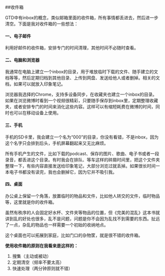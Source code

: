 ##收件箱

GTD中有inbox的概念，类似邮箱里面的收件箱，所有事情都丢进去，然后进一步清空。下面是我对收件箱的一些想法：

#### 一、电子邮件
利用好邮件的收件箱，安排专门的时间清理，其他时间不必随时查看。

#### 二、电脑和浏览器

我通常在电脑上建立一个inbox的目录，用于堆放临时下载的文件、随手建立的文档等等，然后定期归档到其他目录、上传到网盘、发送给他人或者删掉。相关的文档，如果可以就放入印象笔记。

浏览器我选择的Chrome，支持多设备同步，在收藏夹也建立一个inbox的目录。如果在浏览微博时看到一个视频很精彩，只要随手保存到inbox里，定期整理收藏夹，或者安排专门的时间来消化这些内容。这样可以有缩短耗费在微博的时间，同时也可以在移动设备上使用。

#### 三、手机

手机的SD卡里，我会建立一个名为“000”的目录，你没有看错，不是inbox，因为这个名字只会排到后头，手机屏幕翻起来又无比麻烦。

所有手机产生的文件，比如下载的podcast、保存的图片、歌曲、电子书或者一段录音，都丢进这个目录。有时我会在排队、等车这样的碎屑时间里，把这个文件夹整理一下，有些内容直接发送给印象笔记，大部分浏览过就丢掉。如果很长时间一本电子书都没有读完，我也会删掉它，因为它并不吸引我。

#### 四、桌面

办公桌上保留一个角落，放置临时的物品和文件，比如他人转交的文件，临时物品等，这里就是你的收件箱。

虽然有秩序的人会固定好水杯、文件夹等物品的位置，但《完美的混乱》这本书就讲到乱的好处也很多，乱不是问题，问题是你不会因为乱找不到需要的东西。扯远了一点，杂乱的物品也一样需要一个初始的收纳地点。

这个桌面也可以拓展到家庭，比如门口的杂物筐，就是很不错的收件箱。

**使用收件箱的原则在我看来是这样的：**

1. 搜集（主动或被动）
2. 定期清空（频率不要太高）
3. 快速处理（两分钟原则就不错）

